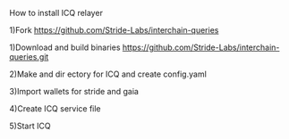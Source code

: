 How to install ICQ relayer

1)Fork https://github.com/Stride-Labs/interchain-queries

1)Download and build binaries
    https://github.com/Stride-Labs/interchain-queries.git

2)Make and dir ectory for ICQ and create config.yaml

3)Import wallets for stride and gaia

4)Create ICQ service file

5)Start ICQ
